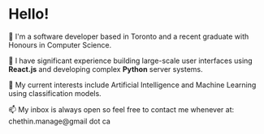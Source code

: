 # Hello! 

👋 I&apos;m a software developer based in Toronto and
a recent graduate with Honours in Computer Science.
<br />

🐍 I have significant experience building large-scale user interfaces 
using <b>React.js</b> and developing complex <b>Python</b> server systems.
<br /> 

🧠 My current interests include Artificial Intelligence and Machine Learning
using classification models.
<br />

📫 My inbox is always open so feel free to contact me whenever at: chethin.manage@gmail dot ca

<!--
**cmanage1/cmanage1** is a ✨ _special_ ✨ repository because its `README.md` (this file) appears on your GitHub profile.

Here are some ideas to get you started:

- 🔭 I’m currently working on ...
- 🌱 I’m currently learning ...
- 👯 I’m looking to collaborate on ...
- 🤔 I’m looking for help with ...
- 💬 Ask me about ...
- 📫 How to reach me: ...
- 😄 Pronouns: ...
- ⚡ Fun fact: ...
-->
